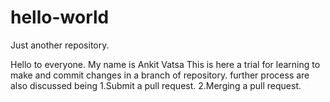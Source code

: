 # hello-world
Just another repository.

Hello to everyone.
My name is Ankit Vatsa
This is here a trial for learning to make and commit changes in a branch of repository.
further process are also discussed being 
1.Submit a pull request.
2.Merging a pull request.

